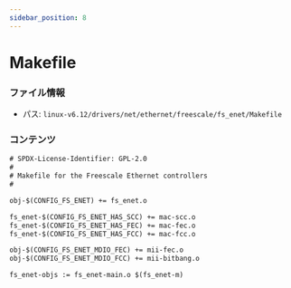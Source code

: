 ```yaml
---
sidebar_position: 8
---
```

# Makefile

### ファイル情報

- パス: `linux-v6.12/drivers/net/ethernet/freescale/fs_enet/Makefile`

### コンテンツ

```txt
# SPDX-License-Identifier: GPL-2.0
#
# Makefile for the Freescale Ethernet controllers
#

obj-$(CONFIG_FS_ENET) += fs_enet.o

fs_enet-$(CONFIG_FS_ENET_HAS_SCC) += mac-scc.o
fs_enet-$(CONFIG_FS_ENET_HAS_FEC) += mac-fec.o
fs_enet-$(CONFIG_FS_ENET_HAS_FCC) += mac-fcc.o

obj-$(CONFIG_FS_ENET_MDIO_FEC) += mii-fec.o
obj-$(CONFIG_FS_ENET_MDIO_FCC) += mii-bitbang.o

fs_enet-objs := fs_enet-main.o $(fs_enet-m)

```

